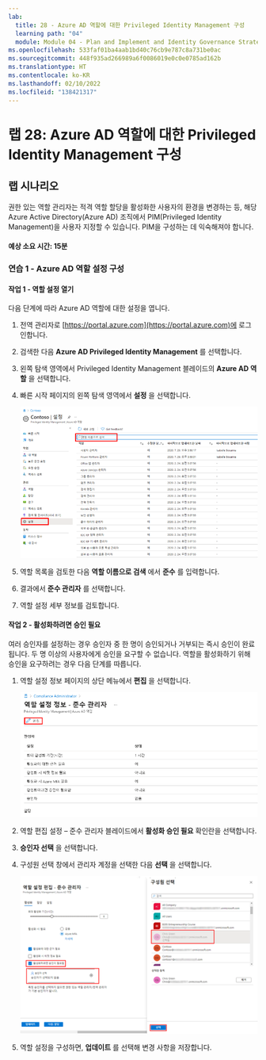 ```yaml
---
lab:
  title: 28 - Azure AD 역할에 대한 Privileged Identity Management 구성
  learning path: "04"
  module: Module 04 - Plan and Implement and Identity Governance Strategy
ms.openlocfilehash: 533faf01ba4aab1bd40c76cb9e787c8a731be0ac
ms.sourcegitcommit: 448f935ad266989a6f0086019e0c0e0785ad162b
ms.translationtype: HT
ms.contentlocale: ko-KR
ms.lasthandoff: 02/10/2022
ms.locfileid: "138421317"
---
```

# <a name="lab-28-configure-privileged-identity-management-for-azure-ad-roles"></a>랩 28: Azure AD 역할에 대한 Privileged Identity Management 구성

## <a name="lab-scenario"></a>랩 시나리오

권한 있는 역할 관리자는 적격 역할 할당을 활성화한 사용자의 환경을 변경하는 등, 해당 Azure Active Directory(Azure AD) 조직에서 PIM(Privileged Identity Management)을 사용자 지정할 수 있습니다. PIM을 구성하는 데 익숙해져야 합니다.

#### <a name="estimated-time-15-minutes"></a>예상 소요 시간: 15분

### <a name="exercise-1---configure-azure-ad-role-settings"></a>연습 1 - Azure AD 역할 설정 구성

#### <a name="task-1---open-role-settings"></a>작업 1 - 역할 설정 열기

다음 단계에 따라 Azure AD 역할에 대한 설정을 엽니다.

1. 전역 관리자로 [https://portal.azure.com](https://portal.azure.com)에 로그인합니다.

2. 검색한 다음 **Azure AD Privileged Identity Management** 를 선택합니다.

3. 왼쪽 탐색 영역에서 Privileged Identity Management 블레이드의 **Azure AD 역할** 을 선택합니다.

4. 빠른 시작 페이지의 왼쪽 탐색 영역에서 **설정** 을 선택합니다.

    ![설정 메뉴가 강조 표시된 Azure AD 역할 페이지를 표시하는 화면 이미지](./media/lp3-mod3-pim-ad-roles-settings.png)

5. 역할 목록을 검토한 다음 **역할 이름으로 검색** 에서 **준수** 를 입력합니다.

6. 결과에서 **준수 관리자** 를 선택합니다.

7. 역할 설정 세부 정보를 검토합니다.

#### <a name="task-2---require-approval-to-activate"></a>작업 2 - 활성화하려면 승인 필요

여러 승인자를 설정하는 경우 승인자 중 한 명이 승인되거나 거부되는 즉시 승인이 완료됩니다. 두 명 이상의 사용자에게 승인을 요구할 수 없습니다. 역할을 활성화하기 위해 승인을 요구하려는 경우 다음 단계를 따릅니다.

1. 역할 설정 정보 페이지의 상단 메뉴에서 **편집** 을 선택합니다.

    ![역할 설정 세부사항 - 편집이 강조 표시된 준수 관리자 페이지 - 의 위쪽 부분을 표시하는 화면 이미지](./media/lp4-mod3-pim-edit-compliance-role.png)

2. 역할 편집 설정 – 준수 관리자 블레이드에서 **활성화 승인 필요** 확인란을 선택합니다.

3. **승인자 선택** 을 선택합니다.

4. 구성원 선택 창에서 관리자 계정을 선택한 다음 **선택** 을 선택합니다.

    ![역할 설정 편집 블레이드를 표시하고 선택한 구성원이 강조 표시된 구성원 창을 선택하는 화면 이미지](./media/lp4-mod3-pim-add-approver.png)

5. 역할 설정을 구성하면, **업데이트** 를 선택해 변경 사항을 저장합니다.
